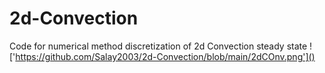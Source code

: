 # 2d-Convection
 Code for numerical method discretization of 2d Convection steady state
!['https://github.com/Salay2003/2d-Convection/blob/main/2dCOnv.png']()
